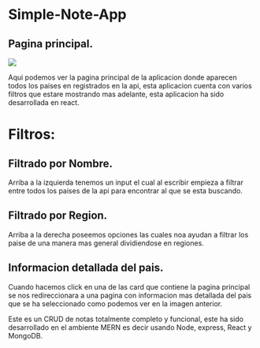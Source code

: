 # Simple-Note-App


## Pagina principal.
![](./MySol/pincipalPage.png)

Aqui podemos ver la pagina principal de la aplicacion donde aparecen todos los paises en registrados en la api, esta aplicacion cuenta con varios filtros que estare mostrando mas adelante, esta aplicacion ha sido desarrollada en react.

# Filtros:

## Filtrado por Nombre.


Arriba a la izquierda tenemos un input el cual al escribir empieza a filtrar entre todos los paises de la api para encontrar al que se esta buscando.

## Filtrado por Region.


Arriba a la derecha poseemos opciones las cuales noa ayudan a filtrar los paise de una manera mas general dividiendose en regiones.

## Informacion detallada del pais.


Cuando hacemos click en una de las card que contiene la pagina principal se nos redireccionara a una pagina con informacion mas detallada del pais que se ha seleccionado como podemos ver en la imagen anterior.



Este es un CRUD de notas totalmente completo y funcional, este ha sido desarrollado en el ambiente MERN es decir usando Node, express, React y MongoDB. 
